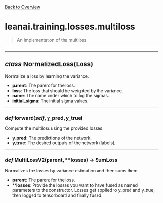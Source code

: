 [Back to Overview](../../../README.md)



# leanai.training.losses.multiloss

> An implementation of the multiloss.


---
---
## *class* **NormalizedLoss**(Loss)

Normalize a loss by learning the variance.

* **parent**: The parent for the loss.
* **loss**: The loss that should be weighted by the variance.
* **name**: The name under which to log the sigmas.
* **initial_sigma**: The initial sigma values.


---
### *def* **forward**(*self*, y_pred, y_true)

Compute the multiloss using the provided losses.

* **y_pred**: The predictions of the network.
* **y_true**: The desired outputs of the network (labels).


---
### *def* **MultiLossV2**(parent, **losses) -> SumLoss

Normalizes the losses by variance estimation and then sums them.

* **parent**: The parent for the loss.
* ****losses**: Provide the losses you want to have fused as named parameters to the constructor. Losses get applied to y_pred and y_true, then logged to tensorboard and finally fused.


